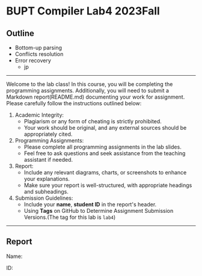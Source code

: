 # BUPT Compiler Lab4 2023Fall

## Outline

- Bottom-up parsing
- Conflicts resolution
- Error recovery
    - jp

---

Welcome to the lab class! In this course, you will be completing the programming assignments. Additionally, you will need to submit a Markdown report(README.md) documenting your work for assignment. Please carefully follow the instructions outlined below:

1. Academic Integrity:
   - Plagiarism or any form of cheating is strictly prohibited.
   - Your work should be original, and any external sources should be appropriately cited.
2. Programming Assignments:
   - Please complete all programming assignments in the lab slides.
   - Feel free to ask questions and seek assistance from the teaching assistant if needed.
3. Report:
   - Include any relevant diagrams, charts, or screenshots to enhance your explanations.
   - Make sure your report is well-structured, with appropriate headings and subheadings.
4. Submission Guidelines:
   - Include your **name**, **student ID** in the report's header.
   - Using **Tags** on GitHub to Determine Assignment Submission Versions.(The tag for this lab is `lab4`)

---

## Report

Name: <YOUR-NAME>

ID: <YOUR-STUDENT-ID>
